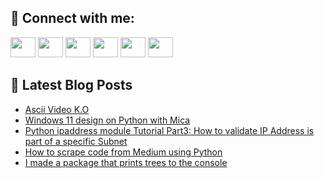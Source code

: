 ## 🔎 Connect with me:
[<img height="32" width="40" src="https://cdn.jsdelivr.net/npm/simple-icons@v5/icons/telegram.svg" />](https://t.me/bullbesh)
[<img height="32" width="40" src="https://cdn.jsdelivr.net/npm/simple-icons@v5/icons/vk.svg" />](https://vk.com/bullbesh)
[<img height="32" width="40" src="https://cdn.jsdelivr.net/npm/simple-icons@v5/icons/twitter.svg" />](https://twitter.com/bullbesh1)
[<img height="32" width="40" src="https://cdn.jsdelivr.net/npm/simple-icons@v5/icons/instagram.svg" />](https://www.instagram.com/bullbesh)
[<img height="32" width="40" src="https://cdn.jsdelivr.net/npm/simple-icons@v5/icons/reddit.svg" />](https://www.reddit.com/user/bullbesh)
[<img height="32" width="40" src="https://cdn.jsdelivr.net/npm/simple-icons@v5/icons/youtube.svg" />](https://www.youtube.com/channel/UCtfjRs6uzgq5mfm8S06WTcg)

## 📕 Latest Blog Posts
<!-- BLOG-POST-LIST:START -->
- [Ascii Video K.O](https://www.reddit.com/r/Python/comments/uq3z36/ascii_video_ko/)
- [Windows 11 design on Python with Mica](https://www.reddit.com/r/Python/comments/uq38ei/windows_11_design_on_python_with_mica/)
- [Python ipaddress module Tutorial Part3: How to validate IP Address is part of a specific Subnet](https://www.reddit.com/r/Python/comments/uq36r9/python_ipaddress_module_tutorial_part3_how_to/)
- [How to scrape code from Medium using Python](https://www.reddit.com/r/Python/comments/uq1ufi/how_to_scrape_code_from_medium_using_python/)
- [I made a package that prints trees to the console](https://www.reddit.com/r/Python/comments/uq0bdo/i_made_a_package_that_prints_trees_to_the_console/)
<!-- BLOG-POST-LIST:END -->
